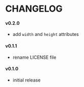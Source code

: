 # CHANGELOG

#### v0.2.0
  - add `width` and `height` attributes

#### v0.1.1
  - rename LICENSE file

#### v0.1.0
  - initial release
